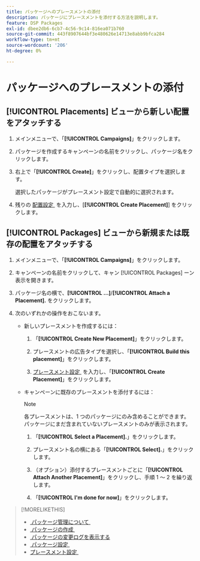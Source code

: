 ```yaml
---
title: パッケージへのプレースメントの添付
description: パッケージにプレースメントを添付する方法を説明します。
feature: DSP Packages
exl-id: dbee2db6-6cb7-4c56-9c14-816ea071b760
source-git-commit: 443f8907644bf3e480626e14713e8abb9bfca284
workflow-type: tm+mt
source-wordcount: '206'
ht-degree: 0%

---
```


# パッケージへのプレースメントの添付

## [!UICONTROL Placements] ビューから新しい配置をアタッチする

1. メインメニューで、「**[!UICONTROL Campaigns]**」をクリックします。

1. パッケージを作成するキャンペーンの名前をクリックし、パッケージ名をクリックします。

1. 右上で「**[!UICONTROL Create]**」をクリックし、配置タイプを選択します。

   選択したパッケージがプレースメント設定で自動的に選択されます。

1. 残りの [&#x200B; 配置設定 &#x200B;](/help/dsp/campaign-management/placements/placement-settings.md) を入力し、[**[!UICONTROL Create Placement]**] をクリックします。

## [!UICONTROL Packages] ビューから新規または既存の配置をアタッチする

1. メインメニューで、「**[!UICONTROL Campaigns]**」をクリックします。

1. キャンペーンの名前をクリックして、キャン [!UICONTROL Packages] ーン表示を開きます。

1. パッケージ名の横で、**[!UICONTROL ...]**/**[!UICONTROL Attach a Placement].** をクリックします。

1. 次のいずれかの操作をおこないます。

   * 新しいプレースメントを作成するには：

      1. 「**[!UICONTROL Create New Placement]**」をクリックします。

      1. プレースメントの広告タイプを選択し、「**[!UICONTROL Build this placement]**」をクリックします。

      1. [&#x200B; プレースメント設定 &#x200B;](/help/dsp/campaign-management/placements/placement-settings.md) を入力し、「**[!UICONTROL Create Placement]**」をクリックします。

   * キャンペーンに既存のプレースメントを添付するには：

     >[!NOTE]
     >
     >各プレースメントは、1 つのパッケージにのみ含めることができます。 パッケージにまだ含まれていないプレースメントのみが表示されます。

      1. 「**[!UICONTROL Select a Placement].**」をクリックします。

      1. プレースメント名の横にある「**[!UICONTROL Select].**」をクリックします。

      1. （オプション）添付するプレースメントごとに「**[!UICONTROL Attach Another Placement]**」をクリックし、手順 1 ～ 2 を繰り返します。

      1. 「**[!UICONTROL I'm done for now]**」をクリックします。

>[!MORELIKETHIS]
>
>* [&#x200B; パッケージ管理について &#x200B;](package-about.md)
>* [&#x200B; パッケージの作成 &#x200B;](package-create.md)
>* [&#x200B; パッケージの変更ログを表示する &#x200B;](package-change-log.md)
>* [&#x200B; パッケージ設定 &#x200B;](package-settings.md)
>* [&#x200B; プレースメント設定 &#x200B;](/help/dsp/campaign-management/placements/placement-settings.md)
